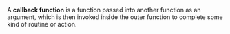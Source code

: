 A **callback function** is a function passed into another function as an argument, which is then invoked inside the outer function to complete some kind of routine or action.

